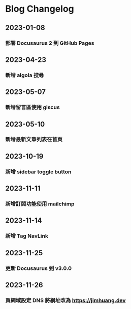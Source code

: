 # Blog Changelog

## 2023-01-08

### 部署 Docusaurus 2 到 GitHub Pages

## 2023-04-23

### 新增 algola 搜尋

## 2023-05-07

### 新增留言區使用 giscus

## 2023-05-10

### 新增最新文章列表在首頁

## 2023-10-19

### 新增 sidebar toggle button

## 2023-11-11

### 新增訂閱功能使用 mailchimp

## 2023-11-14

### 新增 Tag NavLink

## 2023-11-25

### 更新 Docusaurus 到 v3.0.0

## 2023-11-26

### 買網域設定 DNS 將網址改為 https://jimhuang.dev
